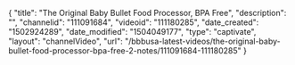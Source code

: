 {
    "title": "The Original Baby Bullet Food Processor, BPA Free",
    "description": "",
    "channelid": "111091684",
    "videoid": "111180285",
    "date_created": "1502924289",
    "date_modified": "1504049177",
    "type": "captivate",
    "layout": "channelVideo",
    "url": "\/bbbusa-latest-videos\/the-original-baby-bullet-food-processor-bpa-free-2-notes\/111091684-111180285"
}